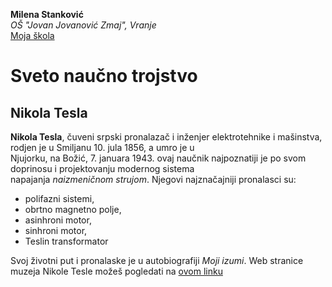 **Milena Stanković** \
*OŠ "Jovan Jovanović Zmaj", Vranje*  
[Moja škola](jjzmajvranje.edu.rs)
# Sveto naučno trojstvo 
## Nikola Tesla 
**Nikola Tesla**, čuveni srpski pronalazač i inženjer elektrotehnike i mašinstva, rodjen je u Smiljanu 10. jula 1856, a umro je u   
Njujorku, na Božić, 7. januara 1943. ovaj naučnik najpoznatiji je po svom doprinosu i projektovanju modernog sistema \
napajanja *naizmeničnom strujom*. Njegovi najznačajniji pronalasci su:  

* polifazni sistemi,
* obrtno magnetno polje,
* asinhroni motor,
* sinhroni motor,
* Teslin transformator

    
Svoj životni put i pronalaske je u autobiografiji _Moji izumi_. Web stranice muzeja Nikole Tesle možeš pogledati na [ovom linku](https://sr.wikipedia.org/sr-ec/%D0%9D%D0%B8%D0%BA%D0%BE%D0%BB%D0%B0_%D0%A2%D0%B5%D1%81%D0%BB%D0%B0)

